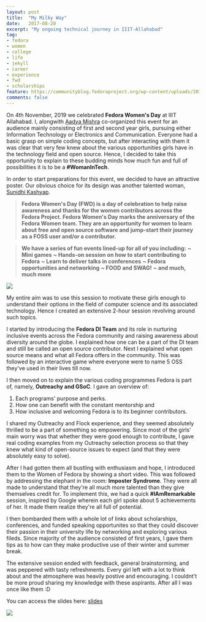 ```yaml
---
layout: post
title:  "My Milky Way"
date:   2017-08-20
excerpt: "My ongoing technical journey in IIIT-Allahabad"
tag:
- fedora 
- women
- college
- life
- jekyll
- career
- experience
- fwd
- scholarships
feature: https://communityblog.fedoraproject.org/wp-content/uploads/2019/07/FWD-2019-766x287.png
comments: false
---
```


On 4th November, 2019 we celebrated **Fedora Women's Day** at IIIT Allahabad. I, alongwith [Aadya Mishra](https://www.facebook.com/aadya.mishra.583) co-organized this event for an audience mainly consisting of first and second year girls, pursuing either Information Technology or Electronics and Communication. Everyone had a basic grasp on simple coding concepts, but after interacting with them it was clear that very few knew about the various opportunities girls have in the technology field and open source. Hence, I decided to take this opportunity to explain to these budding minds how much fun and full of possibilities it is to be a **#WomanInTech**. 

In order to start preparations for this event, we decided to have an attractive poster. Our obvious choice for its design was another talented woman, [Sunidhi Kashyap](https://www.facebook.com/sunidhi.kashyap.5283).

> **Fedora Women's Day (FWD) is a day of celebration to help raise awareness and thanks for the women contributors across the Fedora Project. Fedora Women's Day marks the anniversary of the Fedora Women team. They are an opportunity for women to learn about free and open source software and jump-start their journey as a FOSS user and/or a contributor.**

> **We have a series of fun events lined-up for all of you including:**
**~ Mini games**
**~ Hands-on session on how to start contributing to Fedora**
**~ Learn to deliver talks in conferences**
**~ Fedora opportunities and networking**
**~ FOOD and SWAG!**
**~ and much, much more**

![](http://tiny.cc/omoyfz)

My entire aim was to use this session to motivate these girls enough to understand their options in the field of computer science and its associated technology. Hence I created an extensive 2-hour session revolving around such topics.

I started by introducing the **Fedora DI Team** and its role in nurturing inclusive events across the Fedora community and raising awareness about diversity around the globe. I explained how one can be a part of the DI team and still be called an open source contributor. Next I explained what open source means and what all Fedora offers in the community. This was followed by an interactive game where everyone were to name 5 OSS they've used in their lives till now.

I then moved on to explain the various coding programmes Fedora is part of, namely, **Outreachy and GSoC**. I gave an overview of:
1. Each programs' purpose and perks.
2. How one can benefit with the constant mentorship and
3. How inclusive and welcoming Fedora is to its beginner contributors.

I shared my Outreachy and Flock experience, and they seemed absolutely thrilled to be a part of something so empowering. Since most of the girls' main worry was that whether they were good enough to contribute, I gave real coding examples from my Outreachy selection process so that they knew what kind of open-source issues to expect (and that they were absolutely easy to solve).

After I had gotten them all bustling with enthusiasm and hope, I introduced them to the Women of Fedora by showing a short video. This was followed by addressing the elephant in the room: **Imposter Syndrome**. They were all made to understand that they're all much more talented than they give themselves credit for. To implement this, we had a quick **#IAmRemarkable** session, inspired by Google wherein each girl spoke about 5 achievements of her. It made them realize they're all full of potential.   

I then bombarded them with a whole lot of links about scholarships, conferences, and funded speaking opportunites so that they could discover their passion in their university life by networking and exploring various fileds. Since majority of the audience consisted of first years, I gave them tips as to how can they make productive use of their winter and summer break. 

The extensive session ended with feedback, general brainstorming, and was peppered with tasty refreshments. Every girl left with a lot to think about and the atmosphere was heavily postive and encouraging. I couldnt't be more proud sharing my knowledge with these aspirants. After all I was once like them :D

You can access the slides here: [slides](http://tiny.cc/ijpyfz)

![](https://pbs.twimg.com/media/EImgyVzU4AAnv6-.jpg)
